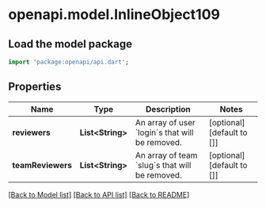 # openapi.model.InlineObject109

## Load the model package
```dart
import 'package:openapi/api.dart';
```

## Properties
Name | Type | Description | Notes
------------ | ------------- | ------------- | -------------
**reviewers** | **List&lt;String&gt;** | An array of user &#x60;login&#x60;s that will be removed. | [optional] [default to []]
**teamReviewers** | **List&lt;String&gt;** | An array of team &#x60;slug&#x60;s that will be removed. | [optional] [default to []]

[[Back to Model list]](../README.md#documentation-for-models) [[Back to API list]](../README.md#documentation-for-api-endpoints) [[Back to README]](../README.md)


